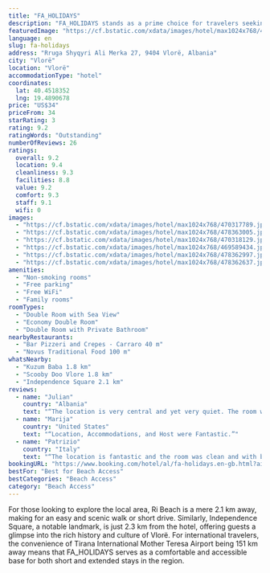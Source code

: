 ```yaml
---
title: "FA_HOLIDAYS"
description: "FA_HOLIDAYS stands as a prime choice for travelers seeking comfortable accommodations in Vlorë, conveniently located within close proximity to both Vlore Beach and Vjetër Beach."
featuredImage: "https://cf.bstatic.com/xdata/images/hotel/max1024x768/470317789.jpg?k=3b741f31f879fd743447d3a902fbab227790c248a866c839bce876afdd4d3b3f&o=&hp=1"
language: en
slug: fa-holidays
address: "Rruga Shyqyri Ali Merka 27, 9404 Vlorë, Albania"
city: "Vlorë"
location: "Vlorë"
accommodationType: "hotel"
coordinates:
  lat: 40.4518352
  lng: 19.4890678
price: "US$34"
priceFrom: 34
starRating: 3
rating: 9.2
ratingWords: "Outstanding"
numberOfReviews: 26
ratings:
  overall: 9.2
  location: 9.4
  cleanliness: 9.3
  facilities: 8.8
  value: 9.2
  comfort: 9.3
  staff: 9.1
  wifi: 0
images:
  - "https://cf.bstatic.com/xdata/images/hotel/max1024x768/470317789.jpg?k=3b741f31f879fd743447d3a902fbab227790c248a866c839bce876afdd4d3b3f&o=&hp=1"
  - "https://cf.bstatic.com/xdata/images/hotel/max1024x768/478363005.jpg?k=dc1511d6d9de5656f2509103a6f29a705edb7b5031882efeafd77a32ef6ce9f9&o=&hp=1"
  - "https://cf.bstatic.com/xdata/images/hotel/max1024x768/470318129.jpg?k=ef303fd1151a804eba1339befd7759011ff82bedc66ad5dcc39e4c4b27e34153&o=&hp=1"
  - "https://cf.bstatic.com/xdata/images/hotel/max1024x768/469589434.jpg?k=551dd5baf1ef3c5a0b0b7c23d667d012365b92ab4fc48825b9da36d74677282d&o=&hp=1"
  - "https://cf.bstatic.com/xdata/images/hotel/max1024x768/478362997.jpg?k=49ee5f34166b53990da2337ca05ef2cf24f2426f942e70d974ee703c4078f317&o=&hp=1"
  - "https://cf.bstatic.com/xdata/images/hotel/max1024x768/478362637.jpg?k=5ef3e0a1884754cfa80d13a38083353d909c587db42aa98b8f2ecfb384b4b358&o=&hp=1"
amenities:
  - "Non-smoking rooms"
  - "Free parking"
  - "Free WiFi"
  - "Family rooms"
roomTypes:
  - "Double Room with Sea View"
  - "Economy Double Room"
  - "Double Room with Private Bathroom"
nearbyRestaurants:
  - "Bar Pizzeri and Crepes - Carraro 40 m"
  - "Novus Traditional Food 100 m"
whatsNearby:
  - "Kuzum Baba 1.8 km"
  - "Scooby Doo Vlore 1.8 km"
  - "Independence Square 2.1 km"
reviews:
  - name: "Julian"
    country: "Albania"
    text: "“The location is very central and yet very quiet. The room was spacious and there was a walking shower. Very clean”"
  - name: "Marija"
    country: "United States"
    text: "“Location, Accommodations, and Host were Fantastic.”"
  - name: "Patrizio"
    country: "Italy"
    text: "“The location is fantastic and the room was clean and with basic but modern furniture, excellent value for money”"
bookingURL: "https://www.booking.com/hotel/al/fa-holidays.en-gb.html?aid=8035640"
bestFor: "Best for Beach Access"
bestCategories: "Beach Access"
category: "Beach Access"
---
```


For those looking to explore the local area, Ri Beach is a mere 2.1 km away, making for an easy and scenic walk or short drive. Similarly, Independence Square, a notable landmark, is just 2.3 km from the hotel, offering guests a glimpse into the rich history and culture of Vlorë. For international travelers, the convenience of Tirana International Mother Teresa Airport being 151 km away means that FA_HOLIDAYS serves as a comfortable and accessible base for both short and extended stays in the region.